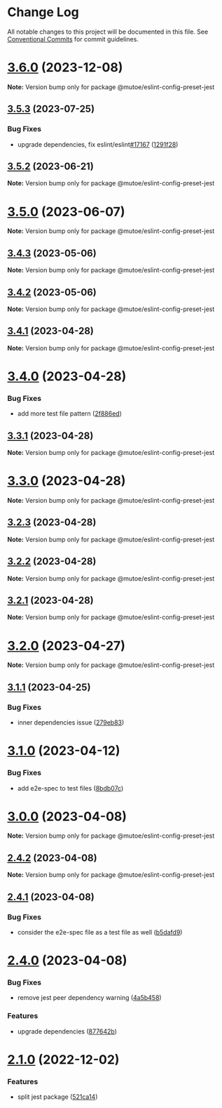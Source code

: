 # Change Log

All notable changes to this project will be documented in this file.
See [Conventional Commits](https://conventionalcommits.org) for commit guidelines.

# [3.6.0](https://github.com/mutoe/eslint-config-preset/compare/v3.5.3...v3.6.0) (2023-12-08)

**Note:** Version bump only for package @mutoe/eslint-config-preset-jest





## [3.5.3](https://github.com/mutoe/eslint-config-preset/compare/v3.5.2...v3.5.3) (2023-07-25)


### Bug Fixes

* upgrade dependencies, fix eslint/eslint[#17167](https://github.com/mutoe/eslint-config-preset/issues/17167) ([1291f28](https://github.com/mutoe/eslint-config-preset/commit/1291f28e2eef88489583d354dd65ed2b8720a55d))





## [3.5.2](https://github.com/mutoe/eslint-config-preset/compare/v3.5.1...v3.5.2) (2023-06-21)

**Note:** Version bump only for package @mutoe/eslint-config-preset-jest





# [3.5.0](https://github.com/mutoe/eslint-config-preset/compare/v3.4.5...v3.5.0) (2023-06-07)

**Note:** Version bump only for package @mutoe/eslint-config-preset-jest





## [3.4.3](https://github.com/mutoe/eslint-config-preset/compare/v3.4.2...v3.4.3) (2023-05-06)

**Note:** Version bump only for package @mutoe/eslint-config-preset-jest





## [3.4.2](https://github.com/mutoe/eslint-config-preset/compare/v3.4.1...v3.4.2) (2023-05-06)

**Note:** Version bump only for package @mutoe/eslint-config-preset-jest





## [3.4.1](https://github.com/mutoe/eslint-config-preset/compare/v3.4.0...v3.4.1) (2023-04-28)

**Note:** Version bump only for package @mutoe/eslint-config-preset-jest





# [3.4.0](https://github.com/mutoe/eslint-config-preset/compare/v3.3.1...v3.4.0) (2023-04-28)


### Bug Fixes

* add more test file pattern ([2f886ed](https://github.com/mutoe/eslint-config-preset/commit/2f886ed5012287ec5f524666c7280da4dbef3efe))





## [3.3.1](https://github.com/mutoe/eslint-config-preset/compare/v3.3.0...v3.3.1) (2023-04-28)

**Note:** Version bump only for package @mutoe/eslint-config-preset-jest





# [3.3.0](https://github.com/mutoe/eslint-config-preset/compare/v3.2.3...v3.3.0) (2023-04-28)

**Note:** Version bump only for package @mutoe/eslint-config-preset-jest





## [3.2.3](https://github.com/mutoe/eslint-config-preset/compare/v3.2.2...v3.2.3) (2023-04-28)

**Note:** Version bump only for package @mutoe/eslint-config-preset-jest





## [3.2.2](https://github.com/mutoe/eslint-config-preset/compare/v3.2.1...v3.2.2) (2023-04-28)

**Note:** Version bump only for package @mutoe/eslint-config-preset-jest





## [3.2.1](https://github.com/mutoe/eslint-config-preset/compare/v3.2.0...v3.2.1) (2023-04-28)

**Note:** Version bump only for package @mutoe/eslint-config-preset-jest





# [3.2.0](https://github.com/mutoe/eslint-config-preset/compare/v3.1.1...v3.2.0) (2023-04-27)

**Note:** Version bump only for package @mutoe/eslint-config-preset-jest





## [3.1.1](https://github.com/mutoe/eslint-config-preset/compare/v3.1.0...v3.1.1) (2023-04-25)


### Bug Fixes

* inner dependencies issue ([279eb83](https://github.com/mutoe/eslint-config-preset/commit/279eb83faea01699791a84a1b8598552624b556c))





# [3.1.0](https://github.com/mutoe/eslint-config-preset/compare/v3.0.0...v3.1.0) (2023-04-12)


### Bug Fixes

* add e2e-spec to test files ([8bdb07c](https://github.com/mutoe/eslint-config-preset/commit/8bdb07cb2ea5dafadb2ef6c708b569b98f750db1))





# [3.0.0](https://github.com/mutoe/eslint-config-preset/compare/v2.4.2...v3.0.0) (2023-04-08)

**Note:** Version bump only for package @mutoe/eslint-config-preset-jest





## [2.4.2](https://github.com/mutoe/eslint-config-preset/compare/v2.4.1...v2.4.2) (2023-04-08)

**Note:** Version bump only for package @mutoe/eslint-config-preset-jest





## [2.4.1](https://github.com/mutoe/eslint-config-preset/compare/v2.4.0...v2.4.1) (2023-04-08)


### Bug Fixes

* consider the e2e-spec file as a test file as well ([b5dafd9](https://github.com/mutoe/eslint-config-preset/commit/b5dafd92ae24384526933e7684f8d82b7d3a24c4))





# [2.4.0](https://github.com/mutoe/eslint-config-preset/compare/v2.3.0...v2.4.0) (2023-04-08)


### Bug Fixes

* remove jest peer dependency warning ([4a5b458](https://github.com/mutoe/eslint-config-preset/commit/4a5b4582810ed38927051532102dca699766cd34))


### Features

* upgrade dependencies ([877642b](https://github.com/mutoe/eslint-config-preset/commit/877642b6b4edaa2a28ec40f2aee10795834f4928))





# [2.1.0](https://github.com/mutoe/eslint-config-preset/compare/v2.0.3...v2.1.0) (2022-12-02)


### Features

* split jest package ([521ca14](https://github.com/mutoe/eslint-config-preset/commit/521ca1411ba8543c7f0ba20633842b551af6db96))
